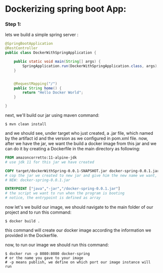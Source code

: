 # Dockerizing spring boot App:

### Step 1:

lets we build a simple spring server : 


```java
@SpringBootApplication
@RestController
public class DockerWithSpringApplication {

    public static void main(String[] args) {
        SpringApplication.run(DockerWithSpringApplication.class, args);
    }


    @RequestMapping("/")
    public String home() {
        return "Hello Docker World";
    }

}

```

next, we'll build our jar using maven command:
```shell
$ mvn clean install
```
and we should see, under target who just created, a .jar file, which named by the artifact id and the version 
as we configured in pom.xml file.
now, after we have the jar, we want the build a docker image from this jar
and we can do it by creating a Dockerfile in the main directory as following:


```Dockerfile
FROM amazoncorretto:11-alpine-jdk
# use jdk 11 for this jar we have created

COPY target/dockerWithSpring-0.0.1-SNAPSHOT.jar docker-spring-0.0.1.jar
# cop the jar we created to new jar and give him the new name we want, OLD: target/dockerWithSpring-0.0.1-SNAPSHOT.jar
# NEW: docker-spring-0.0.1.jar

ENTRYPOINT ["java","-jar","/docker-spring-0.0.1.jar"]
# the script we want to run when the program is booting
# notice, the entrypoint is defined as array 
```

now let's we build our image, we should navigate to the main folder 
of our project and to run this command:

```shell
$ docker build . 
```

this command will create our docker image according the information we provided 
in the Dockerfile.

now, to run our image we should run this command:
```shell
$ docker run -p 8080:8080 docker-spring 
# or the name you gave to your image
# -p means publish, we define on which port our image instance will run 
```
